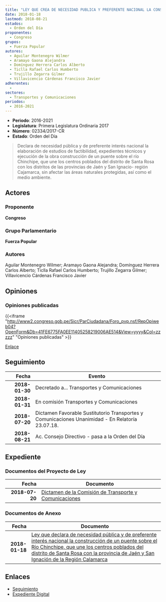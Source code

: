 ```yaml
---
title: "LEY QUE CREA DE NECESIDAD PUBLICA Y PREFERENTE NACIONAL LA CONSTRUCCIÓN DE UN PUENTE SOBRE EL RÍO CHINCHIPE, QUE UNE LOS CENTROS POBLADOS DEL DISTRITO DE SANTA ROSA CON LA PROVINCIA DE JAÉN Y SAN IGNACIO DE LA REGIÓN CAJAMARCA"
date: 2018-01-18
lastmod: 2018-08-21
estados: 
  - Orden del Día
proponentes: 
  - Congreso
grupos: 
  - Fuerza Popular
autores: 
  - Aguilar Montenegro Wilmer
  - Aramayo Gaona Alejandra
  - Domínguez Herrera Carlos Alberto
  - Ticlla Rafael Carlos Humberto
  - Trujillo Zegarra Gilmer
  - Villavicencio Cárdenas Francisco Javier
adherentes: 
  - 
sectores: 
  - Transportes y Comunicaciones
periodos: 
  - 2016-2021
---
```


- **Periodo**: 2016-2021
- **Legislatura**: Primera Legislatura Ordinaria 2017
- **Número**: 02334/2017-CR
- **Estado**: Orden del Día

> Declara de necesidad pública y de preferente interés nacional la elaboración de estudios de factibilidad, expedientes técnicos y ejecución de la obra construcción de un puente sobre el río Chinchipe, que une los centros poblados del distrito de Santa Rosa con los distritos de las provincias de Jaén y San Ignacio- región Cajamarca, sin afectar las áreas naturales protegidas, así como el medio ambiente.


## Actores

### Proponente

**Congreso**

### Grupo Parlamentario

**Fuerza Popular**

### Autores

Aguilar Montenegro Wilmer; Aramayo Gaona Alejandra; Domínguez Herrera Carlos Alberto; Ticlla Rafael Carlos Humberto; Trujillo Zegarra Gilmer; Villavicencio Cárdenas Francisco Javier


## Opiniones

### Opiniones publicadas

{{<iframe "http://www2.congreso.gob.pe/Sicr/ParCiudadana/Foro_pvp.nsf/RepOpiweb04?OpenForm&Db=41FE6775FA0EE11405258219006AE514&View=yyyy&Col=zzzzz" "Opiniones publicadas" >}}

[Enlace](http://www2.congreso.gob.pe/Sicr/ParCiudadana/Foro_pvp.nsf/RepOpiweb04?OpenForm&Db=41FE6775FA0EE11405258219006AE514&View=yyyy&Col=zzzzz)

## Seguimiento

| Fecha | Evento |
|------:|--------|
| **2018-01-30** | Decretado a... Transportes y Comunicaciones|
| **2018-01-31** | En comisión Transportes y Comunicaciones|
| **2018-07-20** | Dictamen Favorable Sustitutorio Transportes y Comunicaciones Unanimidad - En Relatoría 23.07.18.|
| **2018-08-21** | Ac. Consejo Directivo - pasa a la Orden del Día|


## Expediente


### Documentos del Proyecto de Ley

| Fecha | Documento |
|------:|--------|
| **2018-07-20** | [Dictamen de la Comisión de Transporte y Comunicaciones](http://www.leyes.congreso.gob.pe/Documentos/2016_2021/Dictamenes/Proyectos_de_Ley/02334DC23MAY20180720.pdf) |

### Documentos de Anexo

| Fecha | Documento |
|------:|--------|
| **2018-01-18** | [Ley que declara de necesidad pública y de preferente interés nacional la construcción de un puente sobre el Río Chinchipe, que une los centros poblados del distrito de Santa Rosa con la provincia de Jaén y San Ignación de la Región Calamarca](http://www.leyes.congreso.gob.pe/Documentos/2016_2021/Proyectos_de_Ley_y_de_Resoluciones_Legislativas/PL0233420180118.pdf) |

## Enlaces 

- [Seguimiento](http://www2.congreso.gob.pe/Sicr/TraDocEstProc/CLProLey2016.nsf/f7fff46988ca05b1052578e100829cc7/61c49d82e9d0ee760525821900624cd6?OpenDocument)
- [Expediente Digital](http://www2.congreso.gob.pe/Sicr/TraDocEstProc/CLProLey2016.nsf/f7fff46988ca05b1052578e100829cc7/61c49d82e9d0ee760525821900624cd6?OpenDocument&Click=05257FB7005EB655.eb71d0cf91d8294e05256cdf006b5706/$Body/0.1C6C)
